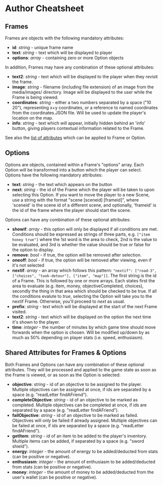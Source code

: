 # Author Cheatsheet

## Frames
Frames are objects with the following mandatory attributes:

- **id**: *string* - unique frame name
- **text**: *string* - text which will be displayed to player
- **options**: *array* - containing zero or more Option objects

In addition, Frames may have any combination of these optional attributes:

- **text2**: *string* - text which will be displayed to the player when they revisit the frame.
- **image**: *string* - filename (including file extension) of an image from the media/images/ directory. Image will be displayed to the user while the Frame is being viewed.
- **coordinates**: *string* - either a two numbers separated by a space ("10 20"), representing x+y coordinates, or a reference to named coordinates from the coordinates.JSON file. Will be used to update the player's location on the map.
- **info**: *string* - text which will appear, initially hidden behind an 'info' button, giving players contextual information related to the Frame.

See also the [list of attributes](#shared-attributes-for-frames--options) which can be applied to Frame or Option.

## Options
Options are objects, contained within a Frame's "options" array. Each Option will be transformed into a button which the player can select. Options have the following mandatory attributes:

- **text**: *string* - the text which appears on the button
- **next**: *string* - the id of the Frame which the player will be taken to upon selecting this Option. If you want to move the player to a new Scene, use a string with the format "scene [sceneid] [frameid]", where 'sceneid' is the scene id of a different scene, and optionally, 'frameid' is the id of the frame where the player should start the scene.

Options can have any combination of these optional attributes:

- **showif**: *array* - this option will only be displayed if all conditions are met. Conditions should be expressed as strings of three parts, e.g. `["item honey true"]` where the 1st word is the area to check, 2nd is the value to be evaluated, and 3rd is whether the value should be true or false for the option to display.
- **remove**: *bool* - if true, the option will be removed after selection.
- **oneoff**: *bool* - if true, the option will be removed after viewing, even if it's not selected
- **nextif**: *array* - an array which follows this pattern: `"nextif": ["road-3", ["choices", "took-detour"], ["item", "map"]]`.
The first string is the id of a Frame. This is followed by one or more arrays. Each states first the area to evaluate (e.g. item, money, objectiveCompleted, choices), secondly the thing in that area which should be checked to be true. If all the conditions evalute to *true*, selecting the Option will take you to the nextif Frame. Otherwise, you'll proceed to *next* as usual.
- **prefix**: *string* - text which will be displayed at the start of the next Frame visited.
- **text2**: *string* - text which will be displayed on the option the next time it's shown to the player.
- **time**: *integer* - the number of minutes by which game time should move forwards when the option is chosen. Will be modified up/down by as much as 50% depending on player stats (i.e. speed, enthusiasm).

## Shared Attributes for Frames & Options
Both Frames and Options can have any combination of these optional attributes. They will be processed and applied to the game state as soon as the Frame is viewed, or as soon as the Option is selected:

- **objective**: *string* - id of an objective to be assigned to the player. Multiple objectives can be assigned at once, if ids are separated by a space (e.g. "readLetter findAFriend").
- **completeObjective**: *string* - id of an objective to be marked as completed. Multiple objectives can be completed at once, if ids are separated by a space (e.g. "readLetter findAFriend").
- **failObjective**: *string* - id of an objective to be marked as failed. Objectives will only be failed if already assigned. Multiple objectives can be failed at once, if ids are separated by a space (e.g. "readLetter findAFriend").
- **getItem**: *string* - id of an item to be added to the player's inventory. Multiple items can be added, if separated by a space (e.g. "sword shield").
- **energy**: *integer* - the amount of energy to be added/deducted from stats (can be positive or negative).
- **enthusiasm**: *integer* - the amount of enthusiasm to be added/deducted from stats (can be positive or negative).
- **money**: *integer* - the amount of money to be added/deducted from the user's wallet (can be positive or negative).
